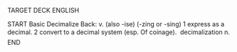 TARGET DECK
ENGLISH

START
Basic
Decimalize
Back: v. (also -ise) (-zing or -sing) 1 express as a decimal. 2 convert to a decimal system (esp. Of coinage).  decimalization n.
END
